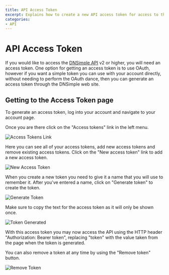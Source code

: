```yaml
---
title: API Access Token
excerpt: Explains how to create a new API access token for access to the API version 2 and higher.
categories:
- API
---
```


# API Access Token

If you would like to access the [DNSimple API](https://developer.dnsimple.com/) v2 or higher, you will need an access token. One option for getting an access token is to use OAuth, however if you want a simple token you can use with your account directly, without needing to perform the OAuth dance, then you can generate an access token through the DNSimple web site.

## Getting to the Access Token page

To generate an access token, log into your account and navigate to your account page.

Once you are there click on the "Access tokens" link in the left menu.

![Access Tokens Link](/files/access-tokens-link.png)

Here you can see all of your access tokens, add new access tokens and remove existing access tokens. Click on the "New access token" link to add a new access token.

![New Access Token](/files/access-token-new.png)

When you create a new token you need to give it a name that you will use to remember it. After you've entered a name, click on "Generate token" to create the token.

![Generate Token](/files/access-token-generate.png)

Make sure to copy the text for the access token as it will only be shown once.

![Token Generated](/files/access-token-generated.png)

With this access token you may now access the API using the HTTP header "Authorization: Bearer token", replacing "token" with the value taken from the page when the token is generated.

You can also remove a token at any time by using the "Remove token" button.

![Remove Token](/files/access-token-remove.png)






